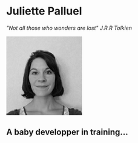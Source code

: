 # Juliette Palluel
*"Not all those who wonders are lost" J.R.R Tolkien*


![photo](https://github.com/JPalluel/markdown-challenge/blob/master/IMG_20200217_120919.jpg)

## A baby developper in training...
